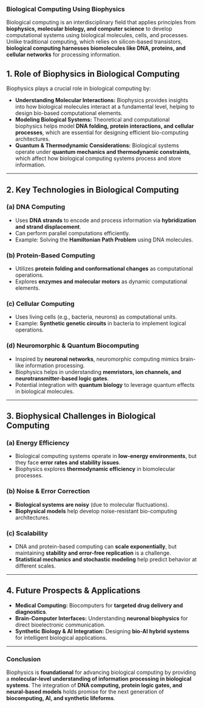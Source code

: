 ### **Biological Computing Using Biophysics**
Biological computing is an interdisciplinary field that applies principles from **biophysics, molecular biology, and computer science** to develop computational systems using biological molecules, cells, and processes. Unlike traditional computing, which relies on silicon-based transistors, **biological computing harnesses biomolecules like DNA, proteins, and cellular networks** for processing information.

## **1. Role of Biophysics in Biological Computing**
Biophysics plays a crucial role in biological computing by:
- **Understanding Molecular Interactions:** Biophysics provides insights into how biological molecules interact at a fundamental level, helping to design bio-based computational elements.
- **Modeling Biological Systems:** Theoretical and computational biophysics helps model **DNA folding, protein interactions, and cellular processes**, which are essential for designing efficient bio-computing architectures.
- **Quantum & Thermodynamic Considerations:** Biological systems operate under **quantum mechanics and thermodynamic constraints**, which affect how biological computing systems process and store information.

---

## **2. Key Technologies in Biological Computing**
### **(a) DNA Computing**
- Uses **DNA strands** to encode and process information via **hybridization and strand displacement**.
- Can perform parallel computations efficiently.
- Example: Solving the **Hamiltonian Path Problem** using DNA molecules.

### **(b) Protein-Based Computing**
- Utilizes **protein folding and conformational changes** as computational operations.
- Explores **enzymes and molecular motors** as dynamic computational elements.

### **(c) Cellular Computing**
- Uses living cells (e.g., bacteria, neurons) as computational units.
- Example: **Synthetic genetic circuits** in bacteria to implement logical operations.

### **(d) Neuromorphic & Quantum Biocomputing**
- Inspired by **neuronal networks**, neuromorphic computing mimics brain-like information processing.
- Biophysics helps in understanding **memristors, ion channels, and neurotransmitter-based logic gates**.
- Potential integration with **quantum biology** to leverage quantum effects in biological molecules.

---

## **3. Biophysical Challenges in Biological Computing**
### **(a) Energy Efficiency**
- Biological computing systems operate in **low-energy environments**, but they face **error rates and stability issues**.
- Biophysics explores **thermodynamic efficiency** in biomolecular processes.

### **(b) Noise & Error Correction**
- **Biological systems are noisy** (due to molecular fluctuations).
- **Biophysical models** help develop noise-resistant bio-computing architectures.

### **(c) Scalability**
- DNA and protein-based computing can **scale exponentially**, but maintaining **stability and error-free replication** is a challenge.
- **Statistical mechanics and stochastic modeling** help predict behavior at different scales.

---

## **4. Future Prospects & Applications**
- **Medical Computing:** Biocomputers for **targeted drug delivery and diagnostics**.
- **Brain-Computer Interfaces:** Understanding **neuronal biophysics** for direct bioelectronic communication.
- **Synthetic Biology & AI Integration:** Designing **bio-AI hybrid systems** for intelligent biological applications.

---

### **Conclusion**
Biophysics is **foundational** for advancing biological computing by providing a **molecular-level understanding of information processing in biological systems**. The integration of **DNA computing, protein logic gates, and neural-based models** holds promise for the next generation of **biocomputing, AI, and synthetic lifeforms**.
